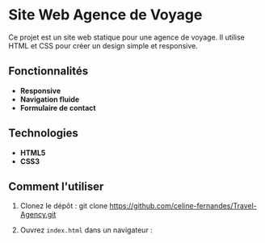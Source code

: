 # Site Web Agence de Voyage

Ce projet est un site web statique pour une agence de voyage. Il utilise HTML et CSS pour créer un design simple et responsive.

## Fonctionnalités

- **Responsive**
- **Navigation fluide** 
- **Formulaire de contact** 

## Technologies

- **HTML5**
- **CSS3**


## Comment l'utiliser

1. Clonez le dépôt :
    git clone https://github.com/celine-fernandes/Travel-Agency.git

2. Ouvrez `index.html` dans un navigateur :

